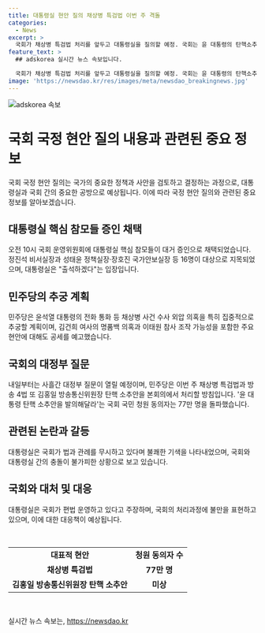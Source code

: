 ```yaml
---
title: 대통령실 현안 질의 채상병 특검법 이번 주 격돌
categories:
  - News
excerpt: >
  국회가 채상병 특검법 처리를 앞두고 대통령실을 질의할 예정. 국회는 윤 대통령의 탄핵소추를 촉구하는 청원 동의자가 77만 명을 넘겼으며, 관련하여 대통령실 핵심 참모들이 증인으로 채택되고 대통령실은 출석을 약속. 국정운영 등 여러 현안에 대해 민주당과 대통령실 간 강한 충돌이 예상되고 있고, 대통령실은 국회를 불쾌하게 여기며 불쾌한 기색을 드러냄. 대정부 질문과 관련하여 민주당은 채상병 특검법 등을 본회의에서 처리할 방침이며, 윤 대통령 탄핵 소추안을 발의한 국회 국민 청원 동의자가 77만 명을 넘겼음.
feature_text: >
  ## adskorea 실시간 뉴스 속보입니다.

  국회가 채상병 특검법 처리를 앞두고 대통령실을 질의할 예정. 국회는 윤 대통령의 탄핵소추를 촉구하는 청원 동의자가 77만 명을 넘겼으며, 관련하여 대통령실 핵심 참모들이 증인으로 채택되고 대통령실은 출석을 약속. 국정운영 등 여러 현안에 대해 민주당과 대통령실 간 강한 충돌이 예상되고 있고, 대통령실은 국회를 불쾌하게 여기며 불쾌한 기색을 드러냄. 대정부 질문과 관련하여 민주당은 채상병 특검법 등을 본회의에서 처리할 방침이며, 윤 대통령 탄핵 소추안을 발의한 국회 국민 청원 동의자가 77만 명을 넘겼음.
image: 'https://newsdao.kr/res/images/meta/newsdao_breakingnews.jpg'
---
```


<p><img src="https://newsdao.kr/res/images/meta/newsdao_breakingnews.jpg" alt="adskorea 속보" /></p>

<h1 data-ke-size="size26">국회 국정 현안 질의 내용과 관련된 중요 정보</h1>

<p data-ke-size="size16">국회 국정 현안 질의는 국가의 중요한 정책과 사안을 검토하고 결정하는 과정으로, 대통령실과 국회 간의 중요한 공방으로 예상됩니다. 이에 따라 국정 현안 질의와 관련된 중요 정보를 알아보겠습니다.</p>

<h2 data-ke-size="size24">대통령실 핵심 참모들 증인 채택</h2>

<p data-ke-size="size16">오전 10시 국회 운영위원회에 대통령실 핵심 참모들이 대거 증인으로 채택되었습니다. 정진석 비서실장과 성태윤 정책실장·장호진 국가안보실장 등 16명이 대상으로 지목되었으며, 대통령실은 "출석하겠다"는 입장입니다.</p>

<h2 data-ke-size="size24">민주당의 추궁 계획</h2>

<p data-ke-size="size16">민주당은 윤석열 대통령의 전화 통화 등 채상병 사건 수사 외압 의혹을 특히 집중적으로 추궁할 계획이며, 김건희 여사의 명품백 의혹과 이태원 참사 조작 가능성을 포함한 주요 현안에 대해도 공세를 예고했습니다.</p>

<h2 data-ke-size="size24">국회의 대정부 질문</h2>

<p data-ke-size="size16">내일부터는 사흘간 대정부 질문이 열릴 예정이며, 민주당은 이번 주 채상병 특검법과 방송 4법 또 김홍일 방송통신위원장 탄핵 소추안을 본회의에서 처리할 방침입니다. '윤 대통령 탄핵 소추안을 발의해달라'는 국회 국민 청원 동의자는 77만 명을 돌파했습니다.</p>

<h2 data-ke-size="size24">관련된 논란과 갈등</h2>

<p data-ke-size="size16">대통령실은 국회가 법과 관례를 무시하고 있다며 불쾌한 기색을 나타내었으며, 국회와 대통령실 간의 충돌이 불가피한 상황으로 보고 있습니다. </p>

<h2 data-ke-size="size24">국회와 대처 및 대응</h2>

<p data-ke-size="size16">대통령실은 국회가 편법 운영하고 있다고 주장하며, 국회의 처리과정에 불만을 표현하고 있으며, 이에 대한 대응책이 예상됩니다.</p>

<p data-ke-size="size16">&nbsp;</p>

<table>
<tbody>
<tr>
<td style="text-align: center; height: 17px;"><b>대표적 현안</b></td>
<td style="text-align: center; height: 17px;"><b>청원 동의자 수</b></td>
</tr>
<tr>
<td style="text-align: center; height: 17px;"><b>채상병 특검법</b></td>
<td style="text-align: center; height: 17px;"><b>77만 명</b></td>
</tr>
<tr>
<td style="text-align: center; height: 17px;"><b>김홍일 방송통신위원장 탄핵 소추안</b></td>
<td style="text-align: center; height: 17px;"><b>미상</b></td>
</tr>
</tbody>
</table>

<p data-ke-size="size16">&nbsp;</p>
실시간 뉴스 속보는, <a href="https://newsdao.kr" rel="dofollow">https://newsdao.kr</a>


